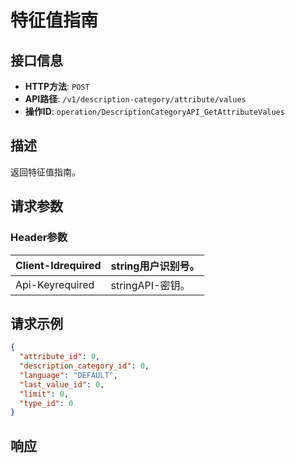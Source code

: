 # 特征值指南

## 接口信息

- **HTTP方法**: `POST`
- **API路径**: `/v1/description-category/attribute/values`
- **操作ID**: `operation/DescriptionCategoryAPI_GetAttributeValues`

## 描述

返回特征值指南。

## 请求参数

### Header参数

| Client-Idrequired | string用户识别号。 |
|---|---|
| Api-Keyrequired | stringAPI-密钥。 |

## 请求示例

```json
{
  "attribute_id": 0,
  "description_category_id": 0,
  "language": "DEFAULT",
  "last_value_id": 0,
  "limit": 0,
  "type_id": 0
}
```

## 响应
